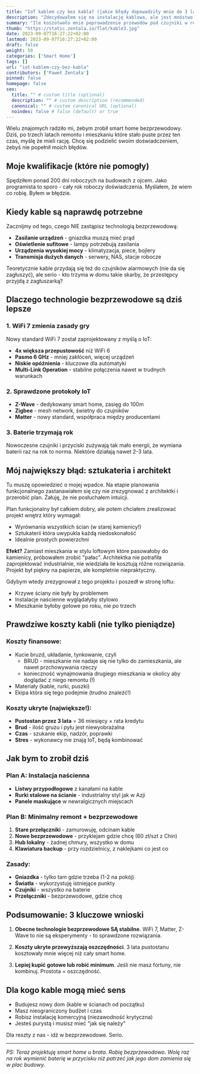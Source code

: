 ```yaml
---
title: "IoT kablem czy bez kabla? (jakie błędy dopowadziły mnie do 3 lat pustostanu)"
description: "Zdecydowałem się na instalację kablowa, ale jest mnóstwo argumentów aby wybrać bezprzewodowe rozwiązania smart home. Zanim zdecydujesz się na prócie wszystkich ścian, powinieneś je rozważyć. Prawdę mówiąc do dziś nie wiem, czy nie popełniłem błędu idąc w kable."
summary: "Ile koszotwało mnie poprowadzenie przewodów pod czujniki w remontowanym mieszkaniu i dlaczego warto poważnie rozważyć bezprzewodowy lub hybrydowy Smart Home?"
thumb: "https://static.zentala.io/flat/kable3.jpg"
date: 2023-09-07T16:27:22+02:00
lastmod: 2023-09-07T16:27:22+02:00
draft: false
weight: 50
categories: ['Smart Home']
tags: []
url: "iot-kablem-czy-bez-kabla"
contributors: ['Paweł Żentała']
pinned: false
homepage: false
seo:
  title: "" # custom title (optional)
  description: "" # custom description (recommended)
  canonical: "" # custom canonical URL (optional)
  noindex: false # false (default) or true
---
```


Wielu znajomych radziło mi, żebym zrobił smart home bezprzewodowy. Dziś, po trzech latach remontu i mieszkaniu które stało puste przez ten czas, myślę że mieli rację. Chcę się podzielić swoim doświadczeniem, żebyś nie popełnił moich błędów.

## Moje kwalifikacje (które nie pomogły)

Spędziłem ponad 200 dni roboczych na budowach z ojcem. Jako programista to sporo - cały rok roboczy doświadczenia. Myślałem, że wiem co robię. Byłem w błędzie.

## Kiedy kable są naprawdę potrzebne

Zacznijmy od tego, czego NIE zastąpisz technologią bezprzewodową:
- **Zasilanie urządzeń** - gniazdka muszą mieć prąd
- **Oświetlenie sufitowe** - lampy potrzebują zasilania
- **Urządzenia wysokiej mocy** - klimatyzacja, piece, bojlery
- **Transmisja dużych danych** - serwery, NAS, stacje robocze

Teoretycznie kable przydają się też do czujników alarmowych (nie da się zagłuszyć), ale serio - kto trzyma w domu takie skarby, że przestępcy przyjdą z zagłuszarką?

## Dlaczego technologie bezprzewodowe są dziś lepsze

### 1. WiFi 7 zmienia zasady gry
Nowy standard WiFi 7 został zaprojektowany z myślą o IoT:
- **4x większa przepustowość** niż WiFi 6
- **Pasmo 6 GHz** - mniej zakłóceń, więcej urządzeń
- **Niskie opóźnienia** - kluczowe dla automatyki
- **Multi-Link Operation** - stabilne połączenia nawet w trudnych warunkach

### 2. Sprawdzone protokoły IoT
- **Z-Wave** - dedykowany smart home, zasięg do 100m
- **Zigbee** - mesh network, świetny do czujników
- **Matter** - nowy standard, współpraca między producentami

### 3. Baterie trzymają rok
Nowoczesne czujniki i przyciski zużywają tak mało energii, że wymiana baterii raz na rok to norma. Niektóre działają nawet 2-3 lata.

## Mój największy błąd: sztukateria i architekt

Tu muszę opowiedzieć o mojej wpadce. Na etapie planowania funkcjonalnego zastanawiałem się czy nie zrezygnować z architektki i przerobić plan. Żałuję, że nie posłuchałem intuicji.

Plan funkcjonalny był całkiem dobry, ale potem chciałem zrealizować projekt wnętrz który wymagał:
- Wyrównania wszystkich ścian (w starej kamienicy!)
- Sztukaterii która uwypukla każdą niedoskonałość
- Idealnie prostych powierzchni

**Efekt?** Zamiast mieszkania w stylu loftowym które pasowałoby do kamienicy, próbowałem zrobić "pałac". Architektka nie potrafiła zaprojektować industrialnie, nie wiedziała ile kosztują różne rozwiązania. Projekt był piękny na papierze, ale kompletnie niepraktyczny.

Gdybym wtedy zrezygnował z tego projektu i poszedł w stronę loftu:
- Krzywe ściany nie były by problemem
- Instalacje naścienne wyglądałyby stylowo
- Mieszkanie byłoby gotowe po roku, nie po trzech

## Prawdziwe koszty kabli (nie tylko pieniądze)

### Koszty finansowe:
- Kucie bruzd, układanie, tynkowanie, czyli
  -  BRUD - mieszkanie nie nadaje się nie tylko do zamieszkania, ale nawet przchowywania rzeczy
  - konieczność wynajmowania drugiego mieszkania w okolicy aby doglądać z niego remontu (!)
- Materiały (kable, rurki, puszki)
- Ekipa która się tego podejmie (trudno znaleźć!)

### Koszty ukryte (największe!):
- **Pustostan przez 3 lata** = 36 miesięcy × rata kredytu
- **Brud** - ilość gruzu i pyłu jest niewyobrażalna
- **Czas** - szukanie ekip, nadzór, poprawki
- **Stres** - wykonawcy nie znają IoT, będą kombinować

## Jak bym to zrobił dziś

### Plan A: Instalacja naścienna
- **Listwy przypodłogowe** z kanałami na kable
- **Rurki stalowe na ścianie** - industrialny styl jak w Azji
- **Panele maskujące** w newralgicznych miejscach

### Plan B: Minimalny remont + bezprzewodowe
1. **Stare przełączniki** - zamurowuję, odcinam kable
2. **Nowe bezprzewodowe** - przyklejam gdzie chcę (60 zł/szt z Chin)
3. **Hub lokalny** - żadnej chmury, wszystko w domu
4. **Klawiatura backup** - przy rozdzielnicy, z naklejkami co jest co

### Zasady:
- **Gniazdka** - tylko tam gdzie trzeba (1-2 na pokój)
- **Światła** - wykorzystuję istniejące punkty
- **Czujniki** - wszystko na baterie
- **Przełączniki** - bezprzewodowe, gdzie chcę

## Podsumowanie: 3 kluczowe wnioski

1. **Obecne technologie bezprzewodowe SĄ stabilne**. WiFi 7, Matter, Z-Wave to nie są eksperymenty - to sprawdzone rozwiązania.

2. **Koszty ukryte przewyższają oszczędności**. 3 lata pustostanu kosztowały mnie więcej niż cały smart home.

3. **Lepiej kupić gotowe lub robić minimum**. Jeśli nie masz fortuny, nie kombinuj. Prostota = oszczędność.

## Dla kogo kable mogą mieć sens

- Budujesz nowy dom (kable w ścianach od początku)
- Masz nieograniczony budżet i czas
- Robisz instalację komercyjną (niezawodność krytyczna)
- Jesteś purystą i musisz mieć "jak się należy"

Dla reszty z nas - idź w bezprzewodowe. Serio.

---

*PS: Teraz projektuję smart home u brata. Robię bezprzewodowo. Wolę raz na rok wymienić baterię w przycisku niż patrzeć jak jego dom zamienia się w plac budowy.*
